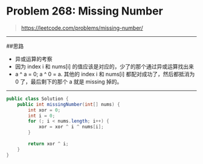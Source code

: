 # Problem 268: Missing Number


> https://leetcode.com/problems/missing-number/

----------
##思路
* 异或运算的考察
* 因为 index i 和 nums[i] 的值应该是对应的，少了的那个通过异或运算找出来
* a ^ a = 0; a ^ 0 = a. 其他的 index i 和 nums[i] 都配对成功了，然后都抵消为 0 了，最后剩下的那个 a 就是 missing 掉的。

--------
```java
public class Solution {
    public int missingNumber(int[] nums) {
        int xor = 0;
        int i = 0;
        for (; i < nums.length; i++) {
            xor = xor ^ i ^ nums[i];
        }
        
        return xor ^ i;
    }
}
```